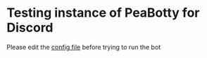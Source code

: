 # Testing instance of PeaBotty for Discord

Please edit the [config file](https://github.com/P1M5/discord-testBotty/blob/main/config.json) before trying to run the bot


